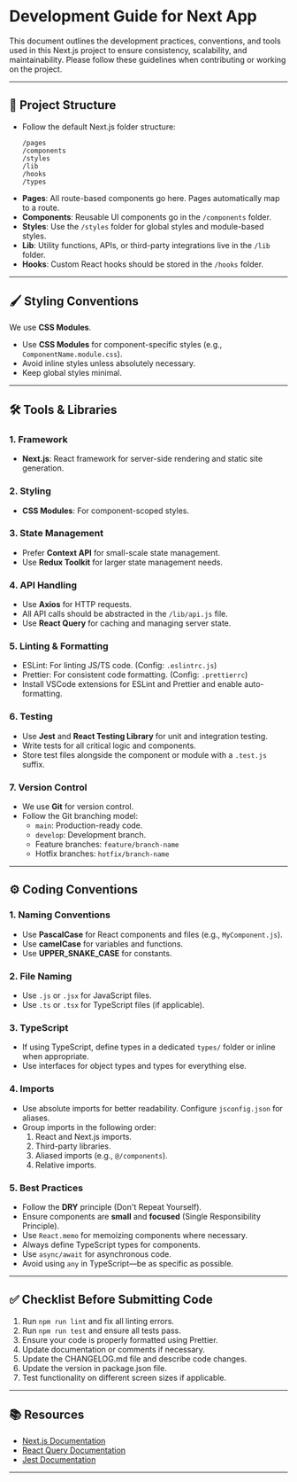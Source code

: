 # Development Guide for Next App

This document outlines the development practices, conventions, and tools used in this Next.js project to ensure consistency, scalability, and maintainability. Please follow these guidelines when contributing or working on the project.

---

## 📁 Project Structure

- Follow the default Next.js folder structure:
  ```
  /pages
  /components
  /styles
  /lib
  /hooks
  /types
  ```
- **Pages**: All route-based components go here. Pages automatically map to a route.
- **Components**: Reusable UI components go in the `/components` folder.
- **Styles**: Use the `/styles` folder for global styles and module-based styles.
- **Lib**: Utility functions, APIs, or third-party integrations live in the `/lib` folder.
- **Hooks**: Custom React hooks should be stored in the `/hooks` folder.

---

## 🖌 Styling Conventions

We use **CSS Modules**.

- Use **CSS Modules** for component-specific styles (e.g., `ComponentName.module.css`).
- Avoid inline styles unless absolutely necessary.
- Keep global styles minimal.

---

## 🛠 Tools & Libraries

### 1. **Framework**
   - **Next.js**: React framework for server-side rendering and static site generation.

### 2. **Styling**
   - **CSS Modules**: For component-scoped styles.

### 3. **State Management**
   - Prefer **Context API** for small-scale state management.
   - Use **Redux Toolkit** for larger state management needs.

### 4. **API Handling**
   - Use **Axios** for HTTP requests.
   - All API calls should be abstracted in the `/lib/api.js` file.
   - Use **React Query** for caching and managing server state.

### 5. **Linting & Formatting**
   - ESLint: For linting JS/TS code. (Config: `.eslintrc.js`)
   - Prettier: For consistent code formatting. (Config: `.prettierrc`)
   - Install VSCode extensions for ESLint and Prettier and enable auto-formatting.

### 6. **Testing**
   - Use **Jest** and **React Testing Library** for unit and integration testing.
   - Write tests for all critical logic and components.
   - Store test files alongside the component or module with a `.test.js` suffix.

### 7. **Version Control**
   - We use **Git** for version control.
   - Follow the Git branching model:
     - `main`: Production-ready code.
     - `develop`: Development branch.
     - Feature branches: `feature/branch-name`
     - Hotfix branches: `hotfix/branch-name`

---

## ⚙️ Coding Conventions

### 1. **Naming Conventions**
   - Use **PascalCase** for React components and files (e.g., `MyComponent.js`).
   - Use **camelCase** for variables and functions.
   - Use **UPPER_SNAKE_CASE** for constants.

### 2. **File Naming**
   - Use `.js` or `.jsx` for JavaScript files.
   - Use `.ts` or `.tsx` for TypeScript files (if applicable).

### 3. **TypeScript**
   - If using TypeScript, define types in a dedicated `types/` folder or inline when appropriate.
   - Use interfaces for object types and types for everything else.

### 4. **Imports**
   - Use absolute imports for better readability. Configure `jsconfig.json` for aliases.
   - Group imports in the following order:
     1. React and Next.js imports.
     2. Third-party libraries.
     3. Aliased imports (e.g., `@/components`).
     4. Relative imports.

### 5. **Best Practices**
   - Follow the **DRY** principle (Don't Repeat Yourself).
   - Ensure components are **small** and **focused** (Single Responsibility Principle).
   - Use `React.memo` for memoizing components where necessary.
   - Always define TypeScript types for components.
   - Use `async/await` for asynchronous code.
   - Avoid using `any` in TypeScript—be as specific as possible.

---

## ✅ Checklist Before Submitting Code

1. Run `npm run lint` and fix all linting errors.
2. Run `npm run test` and ensure all tests pass.
3. Ensure your code is properly formatted using Prettier.
4. Update documentation or comments if necessary.
5. Update the CHANGELOG.md file and describe code changes.
6. Update the version in package.json file.
6. Test functionality on different screen sizes if applicable.

---

## 📚 Resources

- [Next.js Documentation](https://nextjs.org/docs)
- [React Query Documentation](https://tanstack.com/query/v4)
- [Jest Documentation](https://jestjs.io/docs/getting-started)

---

